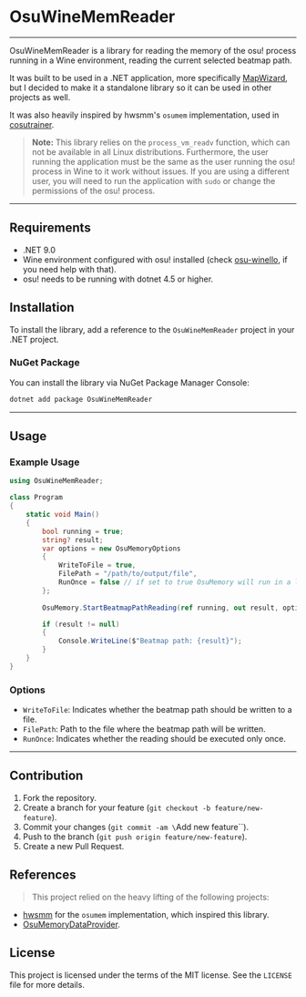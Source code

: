 # OsuWineMemReader

---

OsuWineMemReader is a library for reading the memory of the osu! process running in a Wine environment, reading the current selected beatmap path. 

It was built to be used in a .NET application, more specifically [MapWizard](https://github.com/maotovisk/MapWizard), but I decided to make it a standalone library so it can be used in other projects as well.

It was also heavily inspired by hwsmm's `osumem` implementation, used in [cosutrainer](https://github.com/hwsmm/cosutrainer).

> **Note:** This library relies on the `process_vm_readv` function, which can not be available in all Linux distributions. Furthermore, the user running the application must be the same as the user running the osu! process in Wine to it work without issues. If you are using a different user, you will need to run the application with `sudo` or change the permissions of the osu! process.

---

## Requirements

- .NET 9.0
- Wine environment configured with osu! installed (check [osu-winello](https://github.com/NelloKudo/osu-winello), if you need help with that).
- osu! needs to be running with dotnet 4.5 or higher.
## Installation

To install the library, add a reference to the `OsuWineMemReader` project in your .NET project.

### NuGet Package
You can install the library via NuGet Package Manager Console:

```bash
dotnet add package OsuWineMemReader
```
---
## Usage

### Example Usage

```csharp
using OsuWineMemReader;

class Program
{
    static void Main()
    {
        bool running = true;
        string? result;
        var options = new OsuMemoryOptions
        {
            WriteToFile = true,
            FilePath = "/path/to/output/file",
            RunOnce = false // if set to true OsuMemory will run in a loop until stopped (running is set to false)
        };
        
        OsuMemory.StartBeatmapPathReading(ref running, out result, options);

        if (result != null)
        {
            Console.WriteLine($"Beatmap path: {result}");
        }
    }
}
```

### Options

- `WriteToFile`: Indicates whether the beatmap path should be written to a file.
- `FilePath`: Path to the file where the beatmap path will be written.
- `RunOnce`: Indicates whether the reading should be executed only once.

---

## Contribution

1. Fork the repository.
2. Create a branch for your feature (`git checkout -b feature/new-feature`).
3. Commit your changes (`git commit -am \`Add new feature\``).
4. Push to the branch (`git push origin feature/new-feature`).
5. Create a new Pull Request.

## References
> This project relied on the heavy lifting of the following projects:
- [hwsmm](https://github.com/hwsmm) for the `osumem` implementation, which inspired this library.
- [OsuMemoryDataProvider](https://github.com/Piotrekol/ProcessMemoryDataFinder).


## License

This project is licensed under the terms of the MIT license. See the `LICENSE` file for more details.
